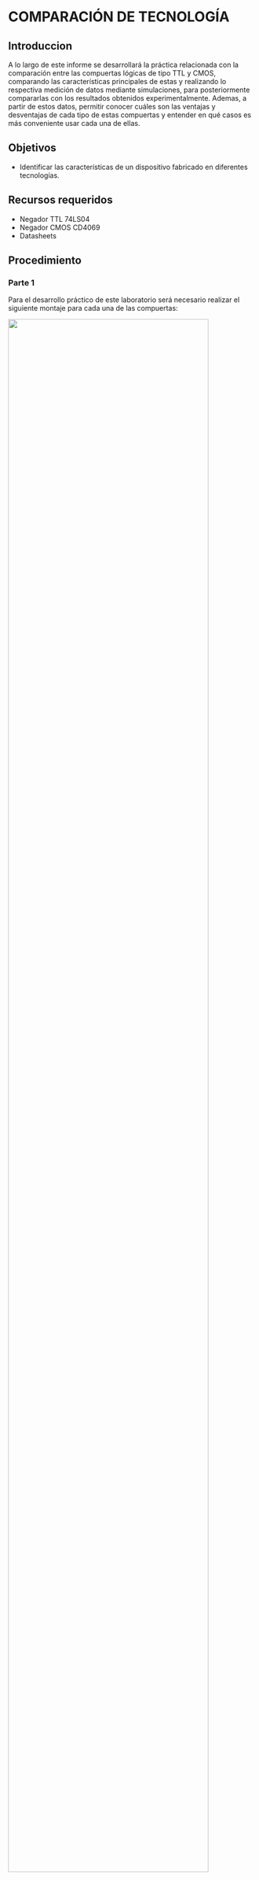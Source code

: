 # COMPARACIÓN DE TECNOLOGÍA
## Introduccion
A lo largo de este informe se desarrollará la práctica relacionada con la comparación entre las compuertas lógicas de tipo TTL y CMOS, comparando las características principales de estas y realizando lo respectiva medición de datos mediante simulaciones, para posteriormente compararlas con los resultados obtenidos experimentalmente. Ademas, a partir de estos datos, permitir conocer cuáles son las ventajas y desventajas de cada tipo de estas compuertas y entender en qué casos es más conveniente usar cada una de ellas.

## Objetivos
* Identificar las características de un dispositivo fabricado en diferentes tecnologías.

## Recursos requeridos
* Negador TTL 74LS04
* Negador CMOS CD4069
* Datasheets
  
## Procedimiento

### Parte 1
Para el desarrollo práctico de este laboratorio será necesario realizar el siguiente montaje para cada una de las compuertas:

<img src="Imagenes/Comparación ttl y cmos con volataje de entrada  aproximado a 5v.png" width="90%" height="90%">

Seguidamente, se procederá a configurar la fuente de entrada del sistema con una amplitud de 5 voltios y una frecuencia de 1 kHz en una configuracion de onda cuadrada, esto de acuerdo a las especificaciones dadas por el datasheet de cada uno de los dispositivos.

Seguidamente se procederá a comparar la entrada de cada una de las compuertas con la salida de la misma y a partir de esto se obtendrá la gráfica del comportamiento de la salida respecto a la entrada de la compuerta.

Una vez obtenida esta gráfica, se podrá obtener el tiempo de subida y tiempo de bajada de cada una de las compuertas, y así mismo, se podrá obtener el tiempo de estabilización de cada una de las compuertas.

## Resultados
### 74LS04
#### IN vs OUT
Al realizar la comparacion entre la entrada y la salida de la compuerta 74LS04 se pudo observar el siguiente comportamiento:
* <img src="Imagenes/IN vs OUT 74LS04.jpeg" width="90%" height="90%">
* En primer lugar se puede apreciar que el osciloscopio muestra voltajes en el rango de las decenas de voltios, por ejemplo 52 voltios, sin embargo, esto se debe a un error de configuración del osciloscopio siendo el voltaje real equivalente al voltaje mostrado en pantalla dividido entre 10, es decir, en este caso el voltaje pico a pico que se muestra en la imagen de la señal 1 es de 5.2 voltios aproximadamente.
  
* En segundo lugar se puede ver el comportamiento de la entrada respecto a la salida, siendo la entrada la señal amarilla y la salida la señal de color azul. En esta imagen podemos apreciar que, tal y como se esperaba, el inversor genera una señal de salida de 5 voltios mientras que la señal de entrada es de aproximadamente 0 voltios y de forma análoga, mientras la entrada es de 5 voltios la salida es de 0 voltios cumpliendo con el comportamiento que seesperaba de la compuerta.
  
* Tambien podemos ver que al suministrarle una señal de entrada de 5 Voltios el comportamiento de la salida es casi ideal, siendo una salida de aproximadamente igual magnitud.
  
#### Tiempo de subida y de bajada, Tiempo de estabilizacion

Para realizar la medición del tiempo de subida y de bajada de esta compuerta, se disminuyó el rango del tiempo de mediciones de el osciloscopio, quedando entre en un rango de división de 25 nanosegundos. Con esta configuración pudimos obtener las siguientes graficas:
<img src="Imagenes/Subida 74LS04.jpeg" title="Tiempo de subida 74LS04" width="90%" height="90%">
<p><i>Tiempo de subida 74LS04</i></p>
<img src="Imagenes/Bajada 74LS04.jpeg" title="Tiempo de bajada 74LS04" width="90%" height="90%">
<p><i>Tiempo de bajada 74LS04</i></p>

Al analizar estas gráficas nos podemos percatar de dos caracteristicas principales:
* En el caso del tiempo de subida, se presenta un rango aproximado de entre 50 a 75 nS mientras que el tiempo de bajada es de aproximadamente 25 a 50 nanos segundos.
* Tambien podemos preciar como en este tipo de compuertas, la subida y la bajada no se presentan de una forma lineal o exponencial sino que estas presentan un pequeño tiempo de oscilación en las cuales la onda se ajusta para poder conseguir un valor estable, este tiempo se le denomina <b>tiempo de estabilización</b>. En el caso de el tiempo de subida, este tiempo de estabilización se encuentra aproximadamente entre 100 a 150 nanos segundos mientras que en el tiempo de bajada es de aproximadamente 50 nanos segundos.
### Histeresis
Por último se realizó el análisis de la curva de histéresis de esta compuerta lógica. Al configurar el osciloscopio para poder obtener esta gráfica obtuvimos el siguiente resultado:
<img src="Imagenes/Histeresis 74LS04.jpeg" title="Histeresis 74LS04" width="90%" height="90%">
<p><i>Curva de Histeresis de la compuerta 74LS04</i></p>

Es necesario recordar que en el caso es las compuertas negadoras, la curva de histeresis ideal se representaría como dos líneas completamente perpendiculares entre si y totalmente sobrepuestas a los ejes 'x' y 'y', generando un ángulo de 90 grados entre sí.

En el caso está compuerta, podemos apreciar como, a pesar de que ésta tiene un comportamiento similar a la ideal, una vez se acerca al rango de valores en los cuales cambian de estado de HIGH a LOW, se presenta una pendiente. Esto se debe principalmente a la oscilación debido al cambio de estados de la compuerta y el ajuste de la señal hasta llegar a su punto de estabilización. Una vez alcanzado su punto de estabilización podemos ver que cumplen con una curva muy similar a la que se esperaría de una compuerta ideal.
### CD4069
#### IN vs OUT
Al realizar la comparación entre la entrada y la salida de la compuerta CD 4069 se pudo apreciar el siguiente comportamiento:
<img src="Imagenes/IN vs OUT CD4069.jpeg" width="90%" height="90%">
<p><i>IN vs OUT CD4069</i></p>

Realizando el análisis de la entrada de la salida de la compuerta CD 4069 podemos apreciar que:
* El voltaje de salida es ligeramente menor que el voltaje de entrada, siendo aproximadamente menor en 0.2 voltios.
* Además de esto, podemos apreciar que el comportamiento de la salida cumple con el funcionamiento esperado puesto que, como se aprecia en la imagen, cuando el voltaje de entrada es de 0V la salida es de aproximadamente 5V mientras que por el contrario, cuando la entrada es de 5 voltios la salida es de 0 voltios cumpliendo con el comportamiento esperado por la compuerta.

#### Tiempo de subida y de bajada, Tiempo de estabilizacion
Para realizar la medición del tiempo de subida, tiempo de bajada y tiempo de estabilización de esta compuerta, se realizo un procedimiento similar que con las compuertas tipo TTL, con un con este método se pudo obtener las siguientes gráficas:
<img src="Imagenes/Subida CD4069.jpeg" title="Tiempo de subida CD4069" width="90%" height="90%">
<p><i>Tiempo de subida CD4069</i></p>
<img src="Imagenes/Bajada CD4069.jpeg" title="Tiempo de bajada CD4069" width="90%" height="90%">
<p><i>Tiempo de bajada CD4069</i></p>
* Al realizar el análisis de los tiempos de subida y tiempos de bajada de la compuerta CD4069, nos podemos dar cuenta de que, el tiempo de subida de esta compuerta se encuentra aproximadamente entre los 150 a 160 nanosegundos. El tiempo de bajada se encuentra aproximadamente en un rango similar, aproximadamente de 160 nanosegundos.
* Además de esto podemos apreciar de que para este tipo de compuertas, el tiempo de estabilización no es tan claro, debido a que este tipo de compuertas suele tener una subida mucho más estable que las compuertas de tipo TTL, esto debido a que este tipo de compuertas utilizan transistores CMOS, los cuales permiten una subida y bajada mucho más suave, y a pesar de tener un tiempo de subida y de bajada mayor al de las compuertas tipo TTL, el tiempo de estabilización es mucho menor y en este caso no es tan apreciable pues para que no podemos ver una subida de tipo sinusoidal si no podemos apreciar una subida atenuada.

### Histeresis
Por último se realizará el análisis de la curva de histéresis de la compuerta CD4069, tras realizar el mismo procedimiento que se realizó para el análisis de la compuerta 74LS04 se pudo obtener la siguiente gráfica:
<img src="Imagenes/Histeresis CD4069.jpeg" title="Histeresis 74LS04" width="90%" height="90%">
<p><i>Curva de Histeresis de la compuerta CD4069</i></p>
Al analizar la gráfica obtenida por la curva de histéresis de la compuerta, podemos darnos cuenta que el comportamiento de está compuesta a pesar de tener similitudes con los de una compuerta ideal, presenta una curva generada a partir de los valores de cambio entre High y low y, al entrar en los valores de umbral la compuerta, deja de funcionar idealmente hasta que vuelve a entrar nuevamente en los valores definidos para HIGH o para LOW, donde nuevamente la compuertas tiene un comportamiento adecuado.

### Parte 2

Para determinar el fan-in y fan-out, se tuvo en cuenta la información del datasheet de cada compuerta, se realizaron las simulaciones para observar los resultados esperados y las caracteristicas que diferencian a las compuertas TTL de las CMOS debido a el circuito interno caracteristico.

El circuito que se tuvo en cuenta para obtener el fan-in y fan-out de la compuerta 74LS04 y CD4069 es el siguiente: 

<div align="center">
<img src="Imagenes/Comparación de la conexión de dos compuertas.png" title="Comparación de la conexión de dos compuertas" width="90%" height="90%">
</div>

Es importante mencionar que los circuitos necesitaron una resistencia pull-up para conectar más de una compuerta debido a los errores que llega a producir un cero logico cuando pasa de una compuerta a otra.

Se puede observar en el anterior circuito simulado cambios notorios en la señal de voltaje de salida con respecto a las señales obtenidas para solo una compuerta TTL o CMOS. Inicialmente se observa como afecta el consumo energetico elevado del TTL 74LS04 en el voltaje de subida en la salida, al compararlo con el voltaje maximo de entrada de 5V ya que se obtiene que es menor de los 3V y se acerca a la zona de incertidumbre. Adicionalmente se encuentra que la potencia consumida por el CMOS es minima ya que no se evidencia un cambio notorio como sucede con el TTL. En este circuito tambien se puede observar una de las desventajas principales de la compuerta CMOS, la cual es su desface, el cual con dos compuertas se duplico.

Se tomo un resitor de 10KΩ como la carga del circuito donde se obtiene el voltaje de salida, teniendo en cuenta lo anterior se observo que la compuerta CMOS con 9 compuertas el desface es de más 40 veces mayor al que tiene una compuerta, aunque al realizar varias simulaciones se llego a la conclusión que depende en gran medida de la carga. A continuación esta el circuito que muestra el comportamiento del CMOS en comparación con el TTL.

<div align="center">
<img src="Imagenes/2TTL vs 9CMOS.png" title="2TTL vs 9CMOS" width="90%" height="90%">
</div>

Al relizar las simulaciones se tuvo en cuenta que la compuerta TTL tiene mayor consumo energetico en comparación con el CMOS, lo que hace que la compuerta TTL 74LS04 tenga un fan-in y fan-out de solo 2 en comparación con el CMOS en el que no se encontro un limite exacto en las simulaciones ya que la perdida de energia es minima hasta con 10 compuertas.

Para observar con mayor precisión el comportamiento del CMOS al aumentar su conexión con compuertas del mismo tipo se disminuyeron las conexiones a 5, lo que permitio obtener el circuito mostrado en la siguiente simulación:

<div align="center">
<img src="Imagenes/3TTL vs 5CMOS.png" title="2TTL vs 5CMOS" width="90%" height="90%">
</div>

Los graficos muestran el retraso en la señal del CMOS, que se menciono anteriormente, pero adicionalmente muestran con claridad como el TTL 74LS04 una perdida de potencia del 15% que se evidencia como una disminución del voltaje.

Todos los anteriores graficos se trabajaron en nanosegundos y microsegundos, pero ahora se mostrara que sucede si se toma una frecuencia de 1kHz en la señal de entrada, lo que permite visualizar la señal en milisegundos y observar un comportamiento notoriamente diferente a el obtenido en las simulaciones anteriores, como se muestra a continuación:

<div align="center">
<img src="Imagenes/Comparación de la señal de entrada y salida para mas de dos compuertas.png" title="Comparación de la señal de entrada y salida para mas de dos compuertas" width="50%" height="50%">  
</div>

La anterior simulación muestra que la compuerta CD4069 CMOS, llega a ser la mejor opción cuando se trabaja con frecuencias menores a 1kHz ya que no hay una perdida energetica notoria, la señal tiene un retraso despreciable y permite conectar una gran cantidad de compuertas sin la necesidad de un buffer. La compuerta TTL 74LS04 enves muestra una disminución notoria del voltaje que la vuleve una opción menos adecuada para fecuencias menores a 1kHz, se observa una mayor perdida energetica que aumenta constantemente al conectar más compuertas y la necesidad de utilizar buffer para recuperar la señal que se pierde en gran medida por la conexion de dos compuertas.

### Conclusión

Las compuertas CD4069 CMOS y TTL 74LS04, permiten la creación de circuitos logicos con caracteristicas similares pero tienen caracteristicas notoriamente diferentes que provienen de la composición de su circuito interno. El TTL mostro siempre una mayor precisión en comparación con el CMOS pero con la consecuencia de que puede producir circuitos de mayor costo debido a que se debe tener en cuenta mantener una señal estable al usar más de una compuerta y adicionalmente esto genera un mayor gasto energetico. Por lo tanto, se puede recomendar cuando se busca una precisión mucho mayor a la del CMOS o cuando se trabaja con altas frecuencias para no trabajaron con el retraso en la señal que tiene la compuerta CD4069 CMOS en frecuencias de MHz o GHz. La compuerta CMOS mostro que es util en la fabricación de circuitos más economicos, y es recomendable cuando se trabaja con frecuencias menores a 1kHz ya que su precisión es aproximademente igual a la del TTL pero sin ninguna de las desbentajas que se mencionaron anteriormenete. 





